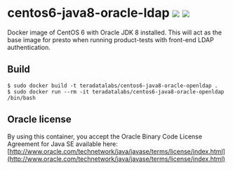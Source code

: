 # centos6-java8-oracle-ldap [![][layers-badge]][layers-link] [![][version-badge]][dockerhub-link]
           
[layers-badge]: https://images.microbadger.com/badges/image/teradatalabs/centos6-java8-oracle-openldap.svg
[layers-link]: https://microbadger.com/images/teradatalabs/centos6-java8-oracle-openldap
[version-badge]: https://images.microbadger.com/badges/version/teradatalabs/centos6-java8-oracle-openldap.svg
[dockerhub-link]: https://hub.docker.com/r/teradatalabs/centos6-java8-oracle-openldap

Docker image of CentOS 6 with Oracle JDK 8 installed. This will act
as the base image for presto when running product-tests with front-end
LDAP authentication.

## Build

```
$ sudo docker build -t teradatalabs/centos6-java8-oracle-openldap .
$ sudo docker run --rm -it teradatalabs/centos6-java8-oracle-openldap /bin/bash
```

## Oracle license

By using this container, you accept the Oracle Binary Code License Agreement for Java SE available here:
[http://www.oracle.com/technetwork/java/javase/terms/license/index.html](http://www.oracle.com/technetwork/java/javase/terms/license/index.html)

